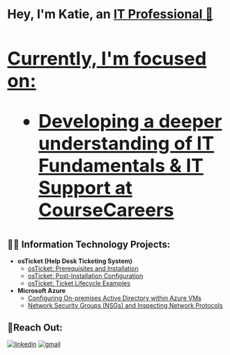 <h1>Hey, I'm Katie, an <a href="https://linkedin.com/in/katie-bowman-0a5331b6/">IT Professional 👋

 
 
 <h2>Currently, I'm focused on:

  - Developing a deeper understanding of IT Fundamentals & IT Support at <a href="https://coursecareers.com">CourseCareers</a></h2></h2></h2>
  
<h2>👩‍💻 Information Technology Projects:</h2>

- <b>osTicket (Help Desk Ticketing System)</b>
  - [osTicket: Prerequisites and Installation](https://github.com/katieb11/osticket-prereqs)
  - [osTicket: Post-Installation Configuration](https://github.com/katieb11/post-install-config)
  - [osTicket: Ticket Lifecycle Examples](https://github.com/katieb11/ticket-lifecycle)
- <b>Microsoft Azure</b>
  - [Configuring On-premises Active Directory within Azure VMs](https://github.com/katieb11/configure-ad)
  - [Network Security Groups (NSGs) and Inspecting Network Protocols](https://github.com/katieb11/azure-network-protocols)

<h2>🤳Reach Out:</h2></h2>

[![linkedin](https://img.shields.io/badge/Linked_In-0077B5?style=for-the-badge&logo=LinkedIn&logoColor=white)](https://linkedin.com/in/katie-bowman-0a5331b6/)
[![gmail](https://img.shields.io/badge/Gmail-D14836?style=for-the-badge&logo=Gmail&logoColor=white)](mailto:katieorme11@gmail.com)
